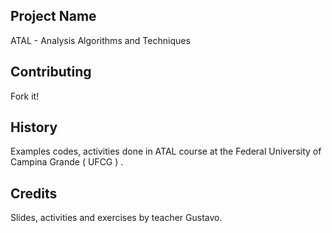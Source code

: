 <snippet>

## Project Name

ATAL - Analysis Algorithms and Techniques

## Contributing

Fork it!

## History

Examples codes, activities done in ATAL course at the Federal University of Campina Grande ( UFCG ) .

## Credits

Slides, activities and exercises by teacher Gustavo.

</snippet>

